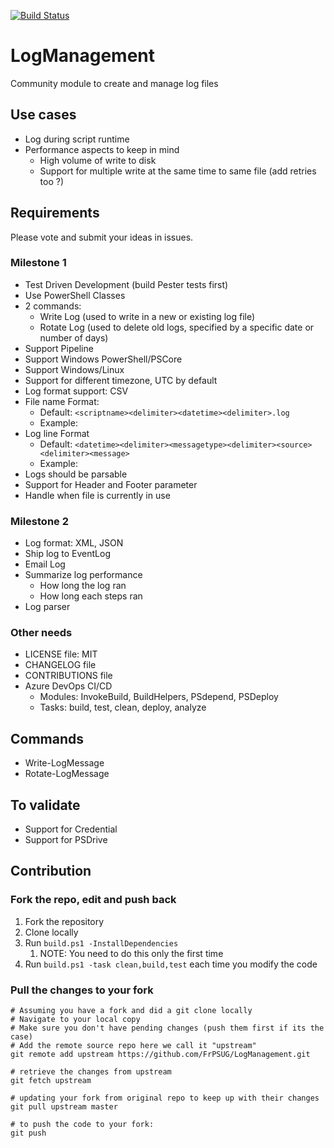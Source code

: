 [![Build Status](https://dev.azure.com/frpsug/LogManagement/_apis/build/status/FrPSUG.LogManagement?branchName=master)](https://dev.azure.com/frpsug/LogManagement/_build/latest?definitionId=1&branchName=master)

# LogManagement

Community module to create and manage log files

## Use cases

* Log during script runtime
* Performance aspects to keep in mind
   * High volume of write to disk
   * Support for multiple write at the same time to same file (add retries too ?)

## Requirements

Please vote and submit your ideas in issues.

### Milestone 1

* Test Driven Development (build Pester tests first)
* Use PowerShell Classes
* 2 commands:
   * Write Log (used to write in a new or existing log file)
   * Rotate Log (used to delete old logs, specified by a specific date or number of days)
* Support Pipeline
* Support Windows PowerShell/PSCore
* Support Windows/Linux
* Support for different timezone, UTC by default
* Log format support: CSV
* File name Format:
   * Default: `<scriptname><delimiter><datetime><delimiter>.log`
   * Example:
* Log line Format
   * Default: `<datetime><delimiter><messagetype><delimiter><source><delimiter><message>`
   * Example:
* Logs should be parsable
* Support for Header and Footer parameter
* Handle when file is currently in use

### Milestone 2

* Log format:  XML, JSON
* Ship log to EventLog
* Email Log
* Summarize log performance
  * How long the log ran
  * How long each steps ran
* Log parser

### Other needs

* LICENSE file: MIT
* CHANGELOG file
* CONTRIBUTIONS file
* Azure DevOps CI/CD
   * Modules: InvokeBuild, BuildHelpers, PSdepend, PSDeploy
   * Tasks: build, test, clean, deploy, analyze

## Commands

* Write-LogMessage
* Rotate-LogMessage


## To validate

* Support for Credential
* Support for PSDrive

## Contribution

### Fork the repo, edit and push back

1. Fork the repository
1. Clone locally
1. Run `build.ps1 -InstallDependencies`
   1. NOTE: You need to do this only the first time
1. Run `build.ps1 -task clean,build,test` each time you modify the code

### Pull the changes to your fork

```
# Assuming you have a fork and did a git clone locally
# Navigate to your local copy
# Make sure you don't have pending changes (push them first if its the case)
# Add the remote source repo here we call it "upstream"
git remote add upstream https://github.com/FrPSUG/LogManagement.git

# retrieve the changes from upstream
git fetch upstream

# updating your fork from original repo to keep up with their changes
git pull upstream master

# to push the code to your fork:
git push
```
